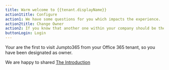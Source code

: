```yaml
---
title: Warm welcome to {{tenant.displayName}}
action1title: Configure
action1: We have some questions for you which impacts the experience.
action2title: Change Owner
action2: If you know that another one within your company should be the owner
buttonLogin: Login
---
```


Your are the first to visit Jumpto365 from your Office 365 tenant, so you have been designated as owner. 

We are happy to shared [The Introduction](https://medium.com/jumpto365/introducing-the-dynamic-periodic-table-of-office-365-2b419de32c24)


